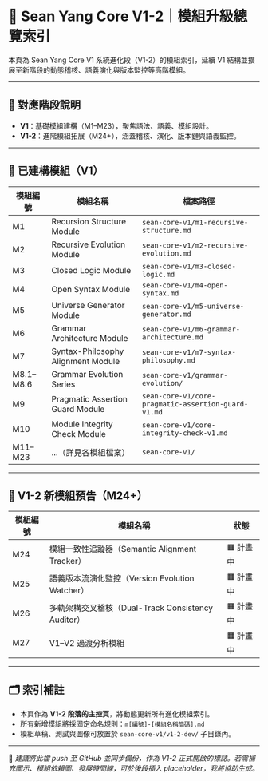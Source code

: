 # 🧠 Sean Yang Core V1-2｜模組升級總覽索引

本頁為 Sean Yang Core V1 系統進化段（V1-2）的模組索引，延續 V1 結構並擴展至新階段的動態稽核、語義演化與版本監控等高階模組。

---

## 🔗 對應階段說明

- **V1**：基礎模組建構（M1–M23），聚焦語法、語義、模組設計。
- **V1-2**：進階模組拓展（M24+），涵蓋稽核、演化、版本鏈與語義監控。

---

## 📘 已建構模組（V1）

| 模組編號 | 模組名稱 | 檔案路徑 |
|----------|----------|-----------|
| M1 | Recursion Structure Module | `sean-core-v1/m1-recursive-structure.md` |
| M2 | Recursive Evolution Module | `sean-core-v1/m2-recursive-evolution.md` |
| M3 | Closed Logic Module | `sean-core-v1/m3-closed-logic.md` |
| M4 | Open Syntax Module | `sean-core-v1/m4-open-syntax.md` |
| M5 | Universe Generator Module | `sean-core-v1/m5-universe-generator.md` |
| M6 | Grammar Architecture Module | `sean-core-v1/m6-grammar-architecture.md` |
| M7 | Syntax-Philosophy Alignment Module | `sean-core-v1/m7-syntax-philosophy.md` |
| M8.1–M8.6 | Grammar Evolution Series | `sean-core-v1/grammar-evolution/` |
| M9 | Pragmatic Assertion Guard Module | `sean-core-v1/core-pragmatic-assertion-guard-v1.md` |
| M10 | Module Integrity Check Module | `sean-core-v1/core-integrity-check-v1.md` |
| M11–M23 | ...（詳見各模組檔案）| `sean-core-v1/` |

---

## 🚧 V1-2 新模組預告（M24+）

| 模組編號 | 模組名稱 | 狀態 |
|----------|----------|------|
| M24 | 模組一致性追蹤器（Semantic Alignment Tracker）| 🟧 計畫中 |
| M25 | 語義版本流演化監控（Version Evolution Watcher）| 🟧 計畫中 |
| M26 | 多軌架構交叉稽核（Dual-Track Consistency Auditor）| 🟧 計畫中 |
| M27 | V1–V2 過渡分析模組 | 🟧 計畫中 |

---

## 🗂 索引補註

- 本頁作為 **V1-2 段落的主控頁**，將動態更新所有進化模組索引。
- 所有新增模組將採固定命名規則：`m[編號]-[模組名稱簡碼].md`
- 模組草稿、測試與圖像可放置於 `sean-core-v1/v1-2-dev/` 子目錄內。

---

🧩 *建議將此檔 push 至 GitHub 並同步備份，作為 V1-2 正式開啟的標誌。若需補充圖示、模組依賴圖、發展時間線，可於後段插入 placeholder，我將協助生成。*

